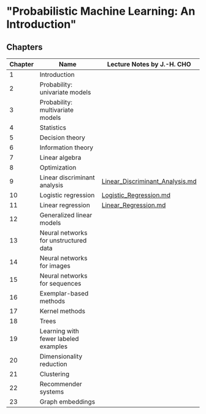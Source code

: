 
# "Probabilistic Machine Learning: An Introduction"

## Chapters
|Chapter|Name|Lecture Notes by J.-H. CHO|
|-|-|-|
| 1 | Introduction | |
| 2 | Probability: univariate models | |
| 3 | Probability: multivariate models | |
| 4 | Statistics | |
| 5 | Decision theory | |
| 6 | Information theory | |
| 7 | Linear algebra ||
| 8 | Optimization | |
| 9 | Linear discriminant analysis | [Linear_Discriminant_Analysis.md](09/Linear_Discriminant_Analysis.md) |
| 10 | Logistic regression | [Logistic_Regression.md](10/Logistic_Regression.md) |
| 11 | Linear regression | [Linear_Regression.md](11/Linear_Regression.md) |
| 12 | Generalized linear models | |
| 13 | Neural networks for unstructured data | |
| 14 | Neural networks for images | |
| 15 | Neural networks for sequences | |
| 16 | Exemplar-based methods | |
| 17 | Kernel methods | |
| 18 | Trees | |
| 19 | Learning with fewer labeled examples | |
| 20 | Dimensionality reduction | |
| 21 | Clustering | |
| 22 | Recommender systems | |
| 23 | Graph embeddings | |
